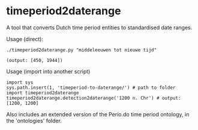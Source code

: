 # timeperiod2daterange
A tool that converts Dutch time period entities to standardised date ranges. 

Usage (direct):

    ./timeperiod2daterange.py "middeleeuwen tot nieuwe tijd"
	
	(output: [450, 1944])

Usage (import into another script)

    import sys
    sys.path.insert(1, 'timeperiod-to-daterange/') # path to folder
    import timeperiod2daterange
    timeperiod2daterange.detection2daterange('1200 n. Chr') # output: [1200, 1200]


Also includes an extended version of the Perio.do time period ontology, in the 'ontologies' folder.
